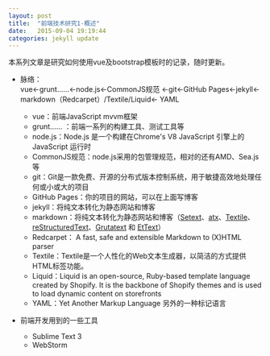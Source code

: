 ```yaml
---
layout: post
title:  "前端技术研究1-概述"
date:   2015-09-04 19:19:44
categories: jekyll update
---
```


本系列文章是研究如何使用vue及bootstrap模板时的记录，随时更新。

* 脉络：  
  vue<-grunt……<-node.js<-CommonJS规范 <-git<-GitHub Pages<-jekyll<-markdown（Redcarpet）/Textile/Liquid<- YAML  
  * vue：前端JavaScript mvvm框架
  * grunt…… ：前端一系列的构建工具、测试工具等
  * node.js：Node.js 是一个构建在Chrome's V8 JavaScript 引擎上的JavaScript 运行时
  * CommonJS规范：node.js采用的包管理规范，相对的还有AMD、Sea.js等
  * git：Git是一款免费、开源的分布式版本控制系统，用于敏捷高效地处理任何或小或大的项目
  * GitHub Pages：你的项目的网站，可以在上面写博客
  * jekyll：将纯文本转化为静态网站和博客
  * markdown：将纯文本转化为静态网站和博客（[Setext](http://docutils.sourceforge.net/mirror/setext.html)、[atx](http://www.aaronsw.com/2002/atx/)、[Textile](http://textism.com/tools/textile/)、[reStructuredText](http://docutils.sourceforge.net/rst.html)、[Grutatext](http://www.triptico.com/software/grutatxt.html) 和 [EtText](http://ettext.taint.org/doc/)）
  * Redcarpet： A fast, safe and extensible Markdown to (X)HTML parser
  * Textile：Textile是一个人性化的Web文本生成器，以简洁的方式提供HTML标签功能。
  * Liquid：Liquid is an open-source, Ruby-based template language created by Shopify. It is the backbone of Shopify themes and is used to load dynamic content on storefronts
  * YAML：Yet Another Markup Language 另外的一种标记语言

* 前端开发用到的一些工具
  * Sublime Text 3
  * WebStorm
  


